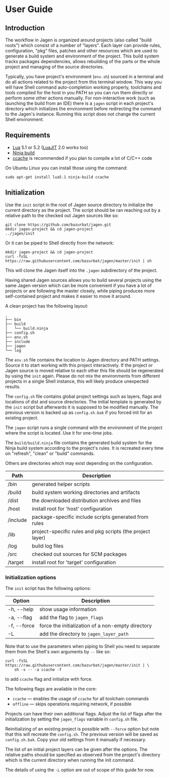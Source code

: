 # User Guide

## Introduction

The workflow in Jagen is organized around projects (also called "build roots")
which consist of a number of "layers". Each layer can provide rules,
configuration, "pkg" files, patches and other resources which are used to
generate a build system and environment of the project. This build system
tracks packages dependencies, allows rebuilding of the parts or the whole
project and managing of the source directories.

Typically, you have project's environment (`env.sh`) sourced in a terminal and
do all actions related to the project from this terminal window. This way you
will have Shell command auto-completion working properly, toolchains and tools
compiled for the host in you PATH so you can run them directly or perform some
other actions manually. For non-interactive work (such as launching the build
from an IDE) there is a `jagen` script in each project's directory which
initializes the environment before redirecting the command to the Jagen's
instance. Running this script does not change the current Shell environment.

## Requirements

- [Lua](https://www.lua.org) 5.1 or 5.2 ([LuaJIT](http://luajit.org) 2.0 works too)
- [Ninja build](https://ninja-build.org)
- [ccache](https://ccache.samba.org) is recommended if you plan to compile a lot of C/C++ code 

On Ubuntu Linux you can install those using the command:

    sudo apt-get install lua5.1 ninja-build ccache

## Initialization

Use the `init` script in the root of Jagen source directory to initialize the
current directory as the project. The script should be ran reaching out by a
relative path to the checked out Jagen sources like so:

    git clone https://github.com/bazurbat/jagen.git
    mkdir jagen-project && cd jagen-project
    ../jagen/init

Or it can be piped to Shell directly from the network:

    mkdir jagen-project && cd jagen-project
    curl -fsSL https://raw.githubusercontent.com/bazurbat/jagen/master/init | sh

This will clone the Jagen itself into the `.jagen` subdirectory of the project.

Having shared Jagen sources allows you to build several projects using the same
Jagen version which can be more convenient if you have a lot of projects or are
following the master closely, while piping produces more self-contained project
and makes it easier to move it around.

A clean project has the following layout:

    .
    ├── bin
    ├── build
    │   └── build.ninja
    ├── config.sh
    ├── env.sh
    ├── include
    ├── jagen
    └── log

The `env.sh` file contains the location to Jagen directory and PATH settings.
Source it to start working with this project interactively. If the project or
Jagen source is moved relative to each other this file should be regenerated by
using the `init` again. Please do not mix the environments from different
projects in a single Shell instance, this will likely produce unexpected
results.

The `config.sh` file contains global project settings such as layers, flags and
locations of dist and source directories. The initial template is generated by
the `init` script but afterwards it is supposed to be modified manually. The
previous version is backed up as `config.sh.bak` if you forced init for an
existing project.

The `jagen` script runs a single command with the environment of the project
where the script is located. Use it for one-time jobs.

The `build/build.ninja` file contains the generated build system for the Ninja
build system according to the project's rules. It is recreated every time on
"refresh", "clean" or "build" commands.

Others are directories which may exist depending on the configuration.

Path     | Description
---------|------------
/bin     | generated helper scripts
/build   | build system working directories and artifacts
/dist    | the downloaded distribution archives and files
/host    | install root for 'host' configuration
/include | package-specific include scripts generated from rules
/lib     | project-specific rules and pkg scripts (the project layer)
/log     | build log files
/src     | checked out sources for SCM packages
/target  | install root for 'target' configuration

### Initialization options

The `init` script has the following options:

Option      | Description
------------|------------
-h, --help  | show usage information
-a, --flag  | add the flag to `jagen_flags`
-f, --force | force the initialization of a non-empty directory
-L          | add the directory to `jagen_layer_path`

Note that to use the parameters when piping to Shell you need to separate them
from the Shell's own arguments by `--` like so:

    curl -fsSL https://raw.githubusercontent.com/bazurbat/jagen/master/init | \
        sh -s -- -a ccache -f

to add `ccache` flag and initialize with force.

The following flags are available in the core:
  
 - `ccache`  — enables the usage of `ccache` for all toolchain commands
 - `offline` — skips operations requiring network, if possible

Projects can have their own additional flags. Adjust the list of flags after
the initialization by setting the `jagen_flags` variable in `config.sh` file.

Reinitializing of an existing project is possible with `--force` option but
note that this will recreate the `config.sh`. The previous version will be
saved as `config.sh.bak`. Copy your old settings from it manually if necessary.

The list of an initial project layers can be given after the options. The
relative paths should be specified as observed from the project's directory
which is the current directory when running the init command.

The details of using the `-L` option are out of scope of this guide for now.
